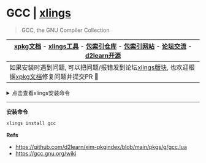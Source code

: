 # GCC | [xlings](https://github.com/d2learn/xlings)

> GCC, the GNU Compiler Collection

| [xpkg文档]() - [xlings工具](https://github.com/d2learn/xlings) - [包索引仓库](https://github.com/d2learn/xim-pkgindex) - [包索引网站](https://d2learn.github.io/xim-pkgindex) - [论坛交流](https://forum.d2learn.org/category/9/xlings) - [d2learn开源](https://github.com/d2learn) |
|---|
| 如果安装时遇到问题, 可以把问题/报错发到论坛[xlings版块](https://forum.d2learn.org/category/9/xlings), 也欢迎根据[xpkg文档](https://xlings.d2learn.org/documents/xpkg/intro.html)修复问题并提交PR 🚀|

<details>
  <summary>点击查看xlings安装命令</summary>

---

#### Linux

```bash
curl -fsSL https://d2learn.org/xlings-install.sh | bash
```

#### Windows - PowerShell

```bash
Invoke-Expression (Invoke-Webrequest 'https://d2learn.org/xlings-install.ps1.txt' -UseBasicParsing).Content
```

> 注: xlings具备多版本共存的包管理功能 -> [详情](https://d2learn.org/xlings)

---

</details>

---

**安装命令**

```bash
xlings install gcc
```

**Refs**

- https://github.com/d2learn/xim-pkgindex/blob/main/pkgs/g/gcc.lua
- https://gcc.gnu.org/wiki
